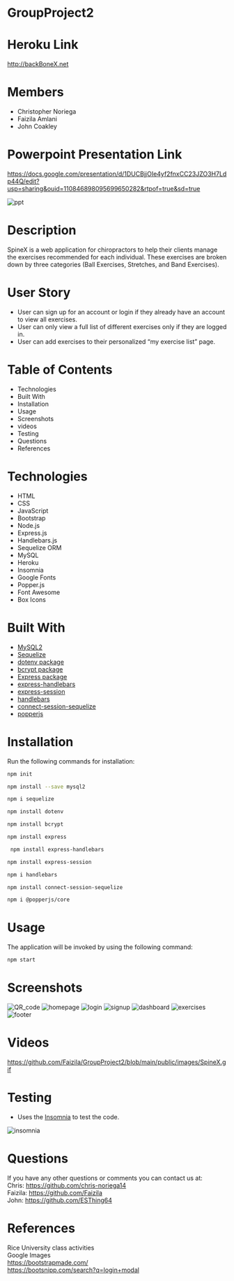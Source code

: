 # GroupProject2

# Heroku Link

http://backBoneX.net

# Members

* Christopher Noriega
* Faizila Amlani
* John Coakley

# Powerpoint Presentation Link

https://docs.google.com/presentation/d/1DUCBjjOIe4yf2fnxCC23JZO3H7Ldp44Q/edit?usp=sharing&ouid=110846898095699650282&rtpof=true&sd=true

![ppt](https://user-images.githubusercontent.com/78191579/140420588-43ffb969-5098-4878-9473-8eea9f5af3ab.JPG)

# Description

SpineX is a web application for chiropractors to help their clients manage the exercises recommended for each individual. These exercises are broken down by three categories (Ball Exercises, Stretches, and Band Exercises).

# User Story

* User can sign up for an account or login if they already have an account to view all exercises.
* User can only view a full list of different exercises only if they are logged in.
* User can add exercises to their personalized “my exercise list” page.

# Table of Contents

* Technologies
* Built With
* Installation
* Usage
* Screenshots
* videos
* Testing
* Questions
* References

# Technologies

* HTML
* CSS
* JavaScript
* Bootstrap
* Node.js
* Express.js
* Handlebars.js
* Sequelize ORM
* MySQL
* Heroku
* Insomnia
* Google Fonts
* Popper.js
* Font Awesome
* Box Icons

# Built With

* [MySQL2](https://www.npmjs.com/package/mysql2)
* [Sequelize](https://www.npmjs.com/package/sequelize) 
* [dotenv package](https://www.npmjs.com/package/dotenv)
* [bcrypt package](https://www.npmjs.com/package/bcrypt)
* [Express package](https://www.npmjs.com/package/express)
* [express-handlebars](https://www.npmjs.com/package/express-handlebars)
* [express-session](https://www.npmjs.com/package/express-session)  
* [handlebars](https://www.npmjs.com/package/handlebars)
* [connect-session-sequelize](https://www.npmjs.com/package/connect-session-sequelize)
* [popperjs](https://www.npmjs.com/package/@popperjs/core)

# Installation

Run the following commands for installation:

```bash
npm init
```

```bash
npm install --save mysql2
```

```bash
npm i sequelize
```

```bash
npm install dotenv
```

```bash
npm install bcrypt
```

```bash
npm install express
```

```bash
 npm install express-handlebars
```

```bash
npm install express-session
```

```bash
npm i handlebars
```

```bash
npm install connect-session-sequelize
```

```bash
npm i @popperjs/core
```

# Usage

The application will be invoked by using the following command:

```bash
npm start
```

# Screenshots

![QR_code](https://user-images.githubusercontent.com/78191579/140362169-9c5d5761-8125-4a24-b3c1-96b425f3b160.png)
![homepage](https://user-images.githubusercontent.com/78191579/140420536-33ebffd9-f2bc-4fd1-b4e0-3da8538d07f3.JPG)
![login](https://user-images.githubusercontent.com/78191579/140420551-8ea5d974-2ca4-4e4a-9950-8a211c5647c9.JPG)
![signup](https://user-images.githubusercontent.com/78191579/140420554-361e975f-ae3b-410c-81db-695f3fb6add7.JPG)
![dashboard](https://user-images.githubusercontent.com/78191579/140420610-f8281414-39ef-412f-8de0-283e358fc715.JPG)
![exercises](https://user-images.githubusercontent.com/78191579/140420572-0b7e864b-a43f-412d-a53c-254409bcda36.JPG)
![footer](https://user-images.githubusercontent.com/78191579/140420579-46203950-d66c-4d7f-9777-df99b8c0924c.JPG)

# Videos

https://github.com/Faizila/GroupProject2/blob/main/public/images/SpineX.gif

# Testing

* Uses the [Insomnia](https://insomnia.rest/download) to test the code.

![insomnia](https://user-images.githubusercontent.com/78191579/140422149-d23c1d6b-d23f-457d-b9ac-5e32cf38fc44.JPG)

# Questions

If you have any other questions or comments you can contact us at:
   <br>
  Chris: https://github.com/chris-noriega14
  <br>
  Faizila: https://github.com/Faizila
  <br>
  John: https://github.com/ESThing64

# References

Rice University class activities
<br>
Google Images
<br>
https://bootstrapmade.com/
<br>
https://bootsnipp.com/search?q=login+modal










